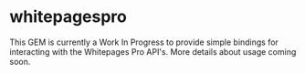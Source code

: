 # whitepagespro

This GEM is currently a Work In Progress to provide simple bindings for interacting with the Whitepages Pro API's. More details about usage coming soon.

